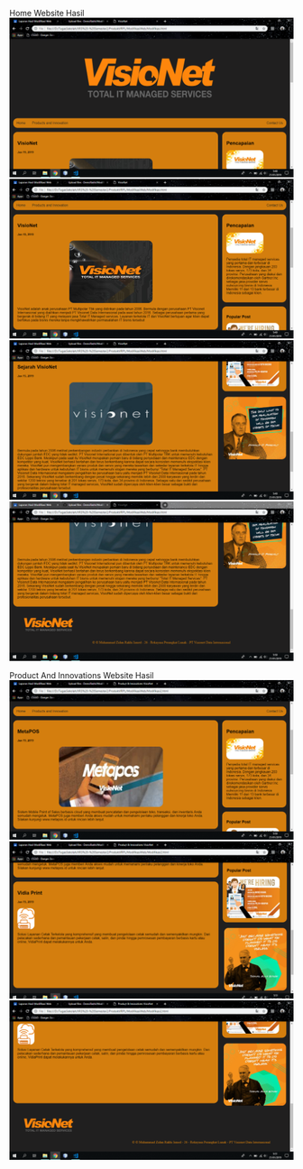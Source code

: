 Home Website
Hasil
![alt text](https://github.com/DemsiRakhi/Modifikasi-Web/blob/master/ModifikasiWeb/hasil1.PNG)
![alt text](https://github.com/DemsiRakhi/Modifikasi-Web/blob/master/ModifikasiWeb/hasil2.PNG)
![alt text](https://github.com/DemsiRakhi/Modifikasi-Web/blob/master/ModifikasiWeb/hasil3.PNG)
![alt text](https://github.com/DemsiRakhi/Modifikasi-Web/blob/master/ModifikasiWeb/hasil4.PNG)

Product And Innovations Website
Hasil
![alt text](https://github.com/DemsiRakhi/Modifikasi-Web/blob/master/ModifikasiWeb/hasil5.PNG)
![alt text](https://github.com/DemsiRakhi/Modifikasi-Web/blob/master/ModifikasiWeb/hasil6.PNG)
![alt text](https://github.com/DemsiRakhi/Modifikasi-Web/blob/master/ModifikasiWeb/hasil7.PNG)

